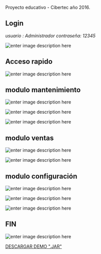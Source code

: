 
Proyecto educativo - Cibertec año 2016.

Login
-------------
*usuario : Administrador
contraseña: 12345*

![enter image description here](https://1.bp.blogspot.com/-qLp3AEHB_Ac/WmcCNwWs8CI/AAAAAAAACxg/ArfsCnRNl48aK8SW8IKplp21RzfVMm9pQCLcBGAs/s1600/login.png)

Acceso rapido
-------------

![enter image description here](https://2.bp.blogspot.com/-M91lB2pDxp8/Wmb-hCYwrLI/AAAAAAAACwU/IAubRT8qCVEi8cSsL3fC93jxtSr_HGMkQCEwYBhgL/s1600/home.png)

modulo mantenimiento
-------------

![enter image description here](https://1.bp.blogspot.com/-eknJkIrdrNo/Wmb-naRPDPI/AAAAAAAACwc/VykaTpWIiW0VLc-7DtpSvIFk8gOMC3C_QCLcBGAs/s1600/consultarpapel.png)

![enter image description here](https://1.bp.blogspot.com/-5BMtowmo1MQ/Wmb-lVWQ6vI/AAAAAAAACwY/IoVnFxd_b9wsdvSRq6t7PasjdexVslgVACEwYBhgL/s1600/modificarpapel.png)


![enter image description here](https://3.bp.blogspot.com/--zkiltUjC08/Wmb-ninyglI/AAAAAAAACwg/B1LquL5javobiFNI-WhClImphPVkWpHwACEwYBhgL/s1600/listadodepapeles.png)

modulo ventas
-------------

![enter image description here](https://4.bp.blogspot.com/-SjLoTH_m6sQ/WmcAL5jk7FI/AAAAAAAACw4/qTZEntVykAcVadD69yoG-SeCPpq8VEGWwCLcBGAs/s1600/verderPapel.png)

![enter image description here](https://3.bp.blogspot.com/-VQM6vGKqqsI/WmcANbpiaCI/AAAAAAAACw8/6Pd02FhjCeIiKroH1CyAWlV6uIaNTjN3wCLcBGAs/s1600/generarreporte.png)

modulo configuración
--------------------

![enter image description here](https://3.bp.blogspot.com/-qi7g_KOPayM/WmcBQy3D83I/AAAAAAAACxI/7WkPxc8yzxUO9dTDXXPOnVjt3889dHsiACLcBGAs/s1600/configdesc.png)

![enter image description here](https://4.bp.blogspot.com/-MNh172Tioac/WmcBSmyek9I/AAAAAAAACxM/pSCSNaDMDKEuCOzU7wRCjRFb5VaPtS3gwCLcBGAs/s1600/configobse.png)

![enter image description here](https://1.bp.blogspot.com/-76v3RmWBPOY/WmcBeFvcMvI/AAAAAAAACxU/d1m611dW6p8WncDOKP2Qp3SdTfQ-WypbgCLcBGAs/s1600/configpremiosorpresa.png)

FIN
---

![enter image description here](https://1.bp.blogspot.com/-Ho1YvC9eMAM/WmcByLMamwI/AAAAAAAACxY/v2hPrUUhTtc6uAkDifX5MKdSEB6mKMz0QCLcBGAs/s1600/help.png)

[DESCARGAR DEMO ".JAR"](https://raw.githubusercontent.com/jersonjcnt/I-ciclo-papelera-cibertec/master/Ejecutable.jar)

